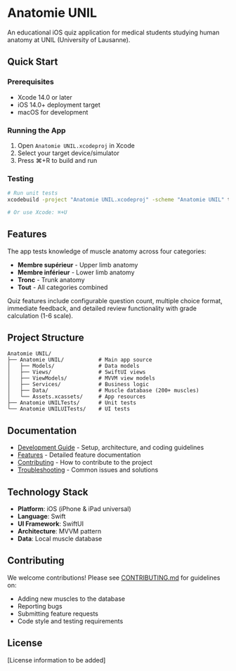 # Anatomie UNIL

An educational iOS quiz application for medical students studying human anatomy at UNIL (University of Lausanne).

## Quick Start

### Prerequisites
- Xcode 14.0 or later
- iOS 14.0+ deployment target
- macOS for development

### Running the App
1. Open `Anatomie UNIL.xcodeproj` in Xcode
2. Select your target device/simulator
3. Press ⌘+R to build and run

### Testing
```bash
# Run unit tests
xcodebuild -project "Anatomie UNIL.xcodeproj" -scheme "Anatomie UNIL" test

# Or use Xcode: ⌘+U
```

## Features

The app tests knowledge of muscle anatomy across four categories:
- **Membre supérieur** - Upper limb anatomy
- **Membre inférieur** - Lower limb anatomy
- **Tronc** - Trunk anatomy
- **Tout** - All categories combined

Quiz features include configurable question count, multiple choice format, immediate feedback, and detailed review functionality with grade calculation (1-6 scale).

## Project Structure

```
Anatomie UNIL/
├── Anatomie UNIL/           # Main app source
│   ├── Models/              # Data models
│   ├── Views/               # SwiftUI views
│   ├── ViewModels/          # MVVM view models
│   ├── Services/            # Business logic
│   ├── Data/                # Muscle database (200+ muscles)
│   └── Assets.xcassets/     # App resources
├── Anatomie UNILTests/      # Unit tests
└── Anatomie UNILUITests/    # UI tests
```

## Documentation

- [Development Guide](docs/DEVELOPMENT.md) - Setup, architecture, and coding guidelines
- [Features](docs/FEATURES.md) - Detailed feature documentation
- [Contributing](CONTRIBUTING.md) - How to contribute to the project
- [Troubleshooting](docs/TROUBLESHOOTING.md) - Common issues and solutions

## Technology Stack

- **Platform**: iOS (iPhone & iPad universal)
- **Language**: Swift
- **UI Framework**: SwiftUI
- **Architecture**: MVVM pattern
- **Data**: Local muscle database

## Contributing

We welcome contributions! Please see [CONTRIBUTING.md](CONTRIBUTING.md) for guidelines on:
- Adding new muscles to the database
- Reporting bugs
- Submitting feature requests
- Code style and testing requirements

## License

[License information to be added]
